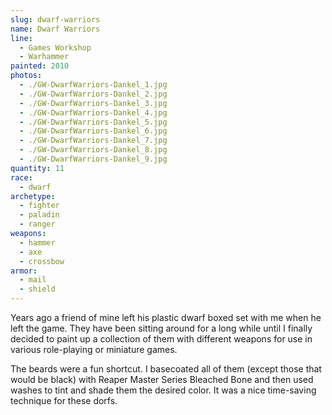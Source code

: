 ```yaml
---
slug: dwarf-warriors
name: Dwarf Warriors
line:
  - Games Workshop
  - Warhammer
painted: 2010
photos:
  - ./GW-DwarfWarriors-Dankel_1.jpg
  - ./GW-DwarfWarriors-Dankel_2.jpg
  - ./GW-DwarfWarriors-Dankel_3.jpg
  - ./GW-DwarfWarriors-Dankel_4.jpg
  - ./GW-DwarfWarriors-Dankel_5.jpg
  - ./GW-DwarfWarriors-Dankel_6.jpg
  - ./GW-DwarfWarriors-Dankel_7.jpg
  - ./GW-DwarfWarriors-Dankel_8.jpg
  - ./GW-DwarfWarriors-Dankel_9.jpg
quantity: 11
race:
  - dwarf
archetype:
  - fighter
  - paladin
  - ranger
weapons:
  - hammer
  - axe
  - crossbow
armor:
  - mail
  - shield
---
```


Years ago a friend of mine left his plastic dwarf boxed set with me when he left the game. They have been sitting around for a long while until I finally decided to paint up a collection of them with different weapons for use in various role-playing or miniature games.

The beards were a fun shortcut. I basecoated all of them (except those that would be black) with Reaper Master Series Bleached Bone and then used washes to tint and shade them the desired color. It was a nice time-saving technique for these dorfs.

